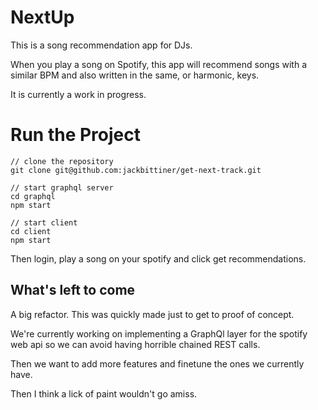 # NextUp

This is a song recommendation app for DJs.

When you play a song on Spotify, this app will recommend songs with a similar BPM and also written in the same, or harmonic, keys.

It is currently a work in progress.

# Run the Project

```
// clone the repository
git clone git@github.com:jackbittiner/get-next-track.git

// start graphql server
cd graphql
npm start

// start client
cd client
npm start
```

Then login, play a song on your spotify and click get recommendations.


## What's left to come

A big refactor. This was quickly made just to get to proof of concept.

We're currently working on implementing a GraphQl layer for the spotify web api so we can avoid having horrible chained REST calls.

Then we want to add more features and finetune the ones we currently have.

Then I think a lick of paint wouldn't go amiss.
